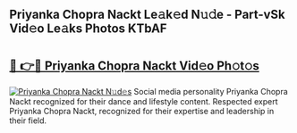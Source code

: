 ## Priyanka Chopra Nackt Le𝚊k𝚎d N𝚞𝚍e - Part-vSk Vid𝚎o Le𝚊ks Photos KTbAF

# <h2><a href="http://fb8i8f.evod.top/?m=Priyanka+Chopra+Nackt">🔗 👉🔴 Priyanka Chopra Nackt Vid𝚎o Ph𝚘t𝚘s</a></h2>

[![Priyanka Chopra Nackt N𝚞d𝚎s](https://i.imgur.com/8V9OHl7.gif)](http://fb8i8f.evod.top/?m=Priyanka+Chopra+Nackt)
Social media personality Priyanka Chopra Nackt recognized for their dance and lifestyle content. Respected expert Priyanka Chopra Nackt, recognized for their expertise and leadership in their field. 

